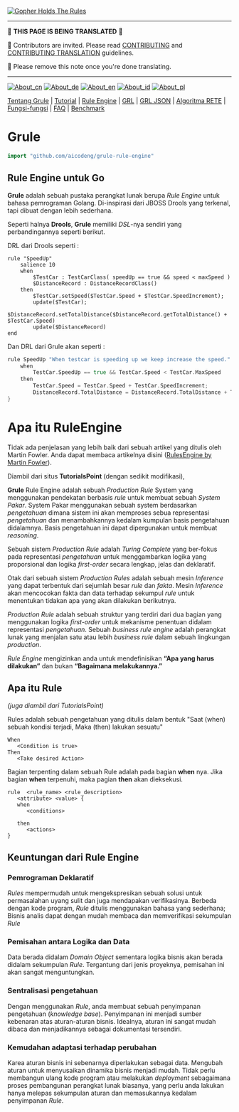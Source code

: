 [![Gopher Holds The Rules](https://github.com/aicodeng/grule-rule-engine/blob/master/gopher-grule.png?raw=true)](https://github.com/aicodeng/grule-rule-engine/blob/master/gopher-grule.png?raw=true)

---

:construction:
__THIS PAGE IS BEING TRANSLATED__
:construction:

:construction_worker: Contributors are invited. Please read [CONTRIBUTING](../../CONTRIBUTING.md) and [CONTRIBUTING TRANSLATION](../CONTRIBUTING_TRANSLATION.md) guidelines.

:vulcan_salute: Please remove this note once you're done translating.

---


[![About_cn](https://github.com/yammadev/flag-icons/blob/master/png/CN.png?raw=true)](../cn/About_cn.md)
[![About_de](https://github.com/yammadev/flag-icons/blob/master/png/DE.png?raw=true)](../de/About_de.md)
[![About_en](https://github.com/yammadev/flag-icons/blob/master/png/GB.png?raw=true)](../en/About_en.md)
[![About_id](https://github.com/yammadev/flag-icons/blob/master/png/ID.png?raw=true)](../id/About_id.md)
[![About_pl](https://github.com/yammadev/flag-icons/blob/master/png/PL.png?raw=true)](../pl/About_pl.md)

[Tentang Grule](About_id.md) | [Tutorial](Tutorial_id.md) | [Rule Engine](RuleEngine_id.md) | [GRL](GRL_id.md) | [GRL JSON](GRL_JSON_id.md) | [Algoritma RETE](RETE_id.md) | [Fungsi-fungsi](Function_id.md) | [FAQ](FAQ_id.md) | [Benchmark](Benchmarking_id.md)

# Grule

```go
import "github.com/aicodeng/grule-rule-engine"
```

## Rule Engine untuk Go

**Grule** adalah sebuah pustaka perangkat lunak berupa *Rule Engine* untuk bahasa pemrograman Golang. Di-inspirasi dari JBOSS Drools yang terkenal, tapi dibuat dengan lebih sederhana.

Seperti halnya **Drools**, **Grule** memiliki *DSL*-nya sendiri yang perbandingannya seperti berikut.

DRL dari Drools seperti :

```drool
rule "SpeedUp"
    salience 10
    when
        $TestCar : TestCarClass( speedUp == true && speed < maxSpeed )
        $DistanceRecord : DistanceRecordClass()
    then
        $TestCar.setSpeed($TestCar.Speed + $TestCar.SpeedIncrement);
        update($TestCar);
        $DistanceRecord.setTotalDistance($DistanceRecord.getTotalDistance() + $TestCar.Speed)
        update($DistanceRecord)
end
```

Dan DRL dari Grule akan seperti :

```go
rule SpeedUp "When testcar is speeding up we keep increase the speed." salience 10  {
    when
        TestCar.SpeedUp == true && TestCar.Speed < TestCar.MaxSpeed
    then
        TestCar.Speed = TestCar.Speed + TestCar.SpeedIncrement;
        DistanceRecord.TotalDistance = DistanceRecord.TotalDistance + TestCar.Speed;
}
```

# Apa itu RuleEngine

Tidak ada penjelasan yang lebih baik dari sebuah artikel yang ditulis oleh Martin Fowler. Anda dapat membaca artikelnya disini ([RulesEngine by Martin Fowler](https://martinfowler.com/bliki/RulesEngine.html)).

Diambil dari situs **TutorialsPoint** (dengan sedikit modifikasi),

**Grule** Rule Engine adalah sebuah *Production Rule* System yang menggunakan pendekatan berbasis *rule* untuk membuat sebuah *System Pakar*. System Pakar menggunakan sebuah system berdasarkan *pengetahuan*  dimana sistem ini akan memproses sebua representasi *pengetahuan* dan menambahkannya kedalam kumpulan basis pengetahuan didalamnya. Basis pengetahuan ini dapat dipergunakan untuk membuat *reasoning*.

Sebuah sistem *Production Rule* adalah *Turing Complete* yang ber-fokus pada representasi *pengetahuan* untuk menggambarkan logika yang proporsional dan logika *first-order* secara lengkap, jelas dan deklaratif.

Otak dari sebuah sistem *Production Rules* adalah sebuah mesin *Inference* yang dapat terbentuk dari sejumlah besar *rule* dan *fakta*. Mesin *Inference* akan mencocokan fakta dan data terhadap sekumpul *rule* untuk menentukan tidakan apa yang akan dilakukan berikutnya.

*Production Rule* adalah sebuah struktur yang terdiri dari dua bagian yang menggunakan logika *first-order* untuk mekanisme penentuan didalam representasi *pengetahuan*. Sebuah *business rule engine* adalah perangkat lunak yang menjalan satu atau lebih *business rule* dalam sebuah lingkungan *production*.

*Rule Engine* mengizinkan anda untuk mendefinisikan **“Apa yang harus dilakukan”** dan bukan **“Bagaimana melakukannya.”**

## Apa itu Rule

*(juga diambil dari TutorialsPoint)*

Rules adalah sebuah pengetahuan yang ditulis dalam bentuk "Saat (when) sebuah kondisi terjadi, Maka (then) lakukan sesuatu"

```grule
When
   <Condition is true>
Then
   <Take desired Action>
```

Bagian terpenting dalam sebuah Rule adalah pada bagian **when** nya. Jika bagian **when** terpenuhi, maka pagian **then** akan dieksekusi.

```grule
rule  <rule_name> <rule_description>
   <attribute> <value> {
   when
      <conditions>

   then
      <actions>
}
```

## Keuntungan dari Rule Engine

### Pemrograman Deklaratif

*Rules* mempermudah untuk mengekspresikan sebuah solusi untuk permasalahan uyang sulit dan juga mendapakan verifikasinya. Berbeda dengan kode program, *Rule* ditulis menggunakan bahasa yang sederhana; Bisnis analis dapat dengan mudah membaca dan memverifikasi sekumpulan *Rule*

### Pemisahan antara Logika dan Data

Data berada didalam *Domain Object* sementara logika bisnis akan berada didalam sekumpulan *Rule*. Tergantung dari jenis proyeknya, pemisahan ini akan sangat menguntungkan.

### Sentralisasi pengetahuan

Dengan menggunakan *Rule*, anda membuat sebuah penyimpanan pengetahuan (*knowledge base*). Penyimpanan ini menjadi sumber kebenaran atas aturan-aturan bisnis. Idealnya, aturan ini sangat mudah dibaca dan menjadikannya sebagai dokumentasi tersendiri.

### Kemudahan adaptasi terhadap perubahan

Karea aturan bisnis ini sebenarnya diperlakukan sebagai data. Mengubah aturan untuk menyusaikan dinamika bisnis menjadi mudah. Tidak perlu membangun ulang kode program atau melakukan *deployment* sebagaimana proses pembangunan perangkat lunak biasanya, yang perlu anda lakukan hanya melepas sekumpulan aturan dan memasukannya kedalam  penyimpanan *Rule*.